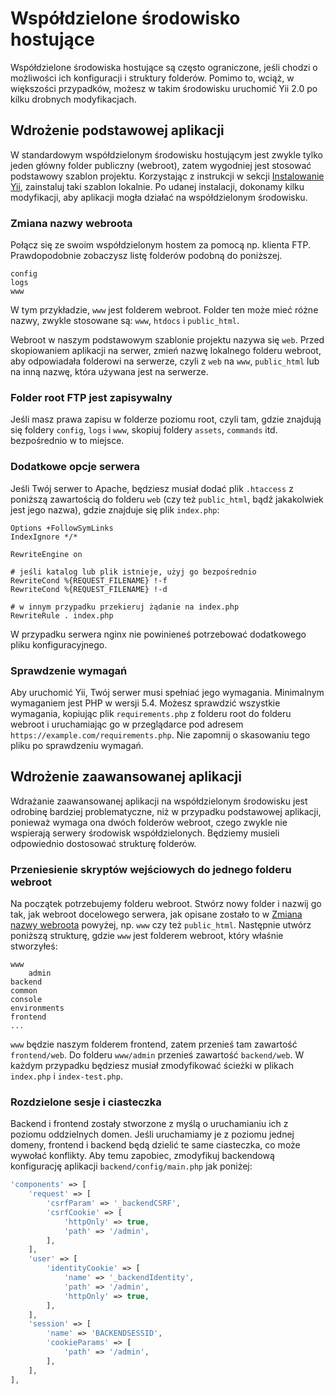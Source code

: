 Współdzielone środowisko hostujące
==================================

Współdzielone środowiska hostujące są często ograniczone, jeśli chodzi o możliwości ich konfiguracji i struktury folderów. Pomimo to, wciąż, w większości przypadków, 
możesz w takim środowisku uruchomić Yii 2.0 po kilku drobnych modyfikacjach.

Wdrożenie podstawowej aplikacji
-------------------------------

W standardowym współdzielonym środowisku hostującym jest zwykle tylko jeden główny folder publiczny (webroot), zatem wygodniej jest stosować podstawowy szablon projektu. 
Korzystając z instrukcji w sekcji [Instalowanie Yii](start-installation.md), zainstaluj taki szablon lokalnie. Po udanej instalacji, dokonamy kilku modyfikacji, aby aplikacji 
mogła działać na współdzielonym środowisku.

### Zmiana nazwy webroota <span id="renaming-webroot"></span>

Połącz się ze swoim współdzielonym hostem za pomocą np. klienta FTP. Prawdopodobnie zobaczysz listę folderów podobną do poniższej.
 
```
config
logs
www
```

W tym przykładzie, `www` jest folderem webroot. Folder ten może mieć różne nazwy, zwykle stosowane są: `www`, `htdocs` i `public_html`.

Webroot w naszym podstawowym szablonie projektu nazywa się `web`. Przed skopiowaniem aplikacji na serwer, zmień nazwę lokalnego folderu webroot, aby odpowiadała folderowi 
na serwerze, czyli z `web` na `www`, `public_html` lub na inną nazwę, która używana jest na serwerze.

### Folder root FTP jest zapisywalny

Jeśli masz prawa zapisu w folderze poziomu root, czyli tam, gdzie znajdują się foldery `config`, `logs` i `www`, skopiuj foldery `assets`, `commands` itd. bezpośrednio w to 
miejsce.

### Dodatkowe opcje serwera <span id="add-extras-for-webserver"></span>

Jeśli Twój serwer to Apache, będziesz musiał dodać plik `.htaccess` z poniższą zawartością do folderu `web` (czy też `public_html`, bądź jakakolwiek jest jego nazwa), 
gdzie znajduje się plik `index.php`:

```
Options +FollowSymLinks
IndexIgnore */*

RewriteEngine on

# jeśli katalog lub plik istnieje, użyj go bezpośrednio
RewriteCond %{REQUEST_FILENAME} !-f
RewriteCond %{REQUEST_FILENAME} !-d

# w innym przypadku przekieruj żądanie na index.php
RewriteRule . index.php
```

W przypadku serwera nginx nie powinieneś potrzebować dodatkowego pliku konfiguracyjnego.

### Sprawdzenie wymagań

Aby uruchomić Yii, Twój serwer musi spełniać jego wymagania. Minimalnym wymaganiem jest PHP w wersji 5.4. Możesz sprawdzić wszystkie wymagania, kopiując plik 
`requirements.php` z folderu root do folderu webroot i uruchamiając go w przeglądarce pod adresem `https://example.com/requirements.php`. 
Nie zapomnij o skasowaniu tego pliku po sprawdzeniu wymagań.


Wdrożenie zaawansowanej aplikacji
---------------------------------

Wdrażanie zaawansowanej aplikacji na współdzielonym środowisku jest odrobinę bardziej problematyczne, niż w przypadku podstawowej aplikacji, ponieważ wymaga ona dwóch folderów 
webroot, czego zwykle nie wspierają serwery środowisk współdzielonych. Będziemy musieli odpowiednio dostosować strukturę folderów.

### Przeniesienie skryptów wejściowych do jednego folderu webroot

Na początek potrzebujemy folderu webroot. Stwórz nowy folder i nazwij go tak, jak webroot docelowego serwera, jak opisane zostało to w 
[Zmiana nazwy webroota](#renaming-webroot) powyżej, np. `www` czy też `public_html`. Następnie utwórz poniższą strukturę, gdzie `www` jest folderem webroot, 
który właśnie stworzyłeś:

```
www
    admin
backend
common
console
environments
frontend
...
```

`www` będzie naszym folderem frontend, zatem przenieś tam zawartość `frontend/web`. Do folderu `www/admin` przenieś zawartość `backend/web`. 
W każdym przypadku będziesz musiał zmodyfikować ścieżki w plikach `index.php` i `index-test.php`.

### Rozdzielone sesje i ciasteczka

Backend i frontend zostały stworzone z myślą o uruchamianiu ich z poziomu oddzielnych domen. Jeśli uruchamiamy je z poziomu jednej domeny, frontend i backend będą dzielić 
te same ciasteczka, co może wywołać konflikty. Aby temu zapobiec, zmodyfikuj backendową konfigurację aplikacji `backend/config/main.php` jak poniżej:

```php
'components' => [
    'request' => [
        'csrfParam' => '_backendCSRF',
        'csrfCookie' => [
            'httpOnly' => true,
            'path' => '/admin',
        ],
    ],
    'user' => [
        'identityCookie' => [
            'name' => '_backendIdentity',
            'path' => '/admin',
            'httpOnly' => true,
        ],
    ],
    'session' => [
        'name' => 'BACKENDSESSID',
        'cookieParams' => [
            'path' => '/admin',
        ],
    ],
],
```
